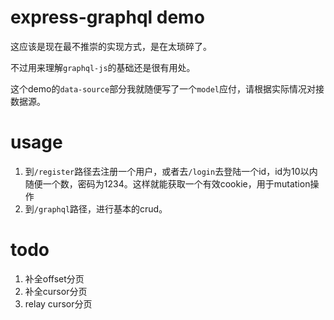 # express-graphql demo

这应该是现在最不推崇的实现方式，是在太琐碎了。

不过用来理解`graphql-js`的基础还是很有用处。

这个demo的`data-source`部分我就随便写了一个`model`应付，请根据实际情况对接数据源。

# usage
1. 到`/register`路径去注册一个用户，或者去`/login`去登陆一个id，id为10以内随便一个数，密码为1234。这样就能获取一个有效cookie，用于mutation操作
2. 到`/graphql`路径，进行基本的crud。

# todo
1. 补全offset分页
2. 补全cursor分页
3. relay cursor分页
